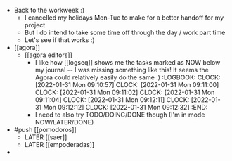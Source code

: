 - Back to the workweek :)
	- I cancelled my holidays Mon-Tue to make for a better handoff for my project
	- But I do intend to take some time off through the day / work part time
	- Let's see if that works :)
- [[agora]]
	- [[agora editors]]
		- I like how [[logseq]] shows me the tasks marked as NOW below my journal -- I was missing something like this! It seems the Agora could relatively easily do the same :)
		  :LOGBOOK:
		  CLOCK: [2022-01-31 Mon 09:10:57]
		  CLOCK: [2022-01-31 Mon 09:11:00]
		  CLOCK: [2022-01-31 Mon 09:11:02]
		  CLOCK: [2022-01-31 Mon 09:11:04]
		  CLOCK: [2022-01-31 Mon 09:12:11]
		  CLOCK: [2022-01-31 Mon 09:12:12]
		  CLOCK: [2022-01-31 Mon 09:12:32]
		  :END:
		- I need to also try TODO/DOING/DONE though (I'm in mode NOW/LATER/DONE)
- #push [[pomodoros]]
	- LATER [[saer]]
	- LATER [[empoderadas]]
-